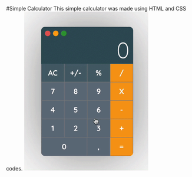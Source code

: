 #Simple Calculator
This simple calculator was made using HTML and CSS codes.
![calculator](calculator.gif "Simple Calculator")